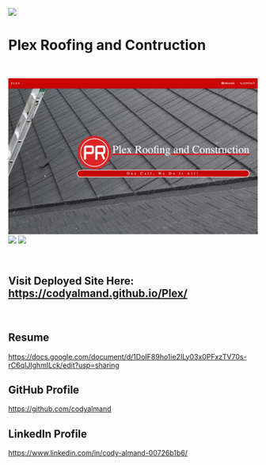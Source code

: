 ![](https://img.shields.io/badge/created%20by-CodyAlmand-red)

# Plex Roofing and Contruction

<br>

![](https://github.com/codyalmand/Plex/blob/master/images/Screen%20Shot%202020-11-28%20at%2011.55.12%20AM.png)
![](https://github.com/codyalmand/Plex/blob/master/images/Screen%20Shot%202020-11-28%20at%2011.55.19%20AM.png)
![](https://github.com/codyalmand/Plex/blob/master/images/Screen%20Shot%202020-11-28%20at%2011.55.49%20AM.png)

<br>

## Visit Deployed Site Here: https://codyalmand.github.io/Plex/

<br>

## Resume
https://docs.google.com/document/d/1DoIF89ho1ie2ILy03x0PFxzTV70s-rC6qIJIghmILck/edit?usp=sharing

## GitHub Profile
https://github.com/codyalmand

## LinkedIn Profile
 https://www.linkedin.com/in/cody-almand-00726b1b6/

<br>
